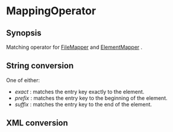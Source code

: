 <h1 class="converter">MappingOperator</h1>

## Synopsis

Matching operator for <a href="../module/FileMapper" class="module">FileMapper</a> and <a href="../module/ElementMapper" class="module">ElementMapper</a> .

## String conversion

One of either:
*  *exact* : matches the entry key exactly to the element.
*  *prefix* : matches the entry key to the beginning of the element.
*  *suffix* : matches the entry key to the end of the element.



## XML conversion



